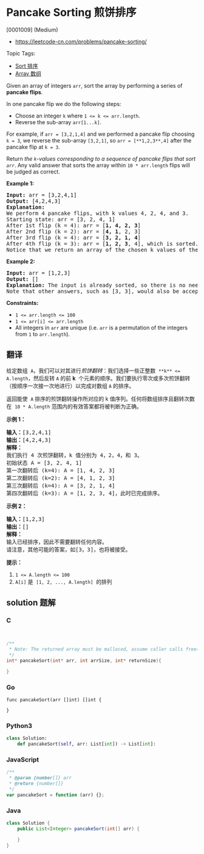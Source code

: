 # Pancake Sorting 煎饼排序

[0001009] (Medium)

- https://leetcode-cn.com/problems/pancake-sorting/

Topic Tags:

- [Sort 排序](https://leetcode-cn.com/tag/sort/)
- [Array 数组](https://leetcode-cn.com/tag/array/)

Given an array of integers `arr`, sort the array by performing a series of **pancake flips**.

In one pancake flip we do the following steps:

- Choose an integer `k` where `1 <= k <= arr.length`.
- Reverse the sub-array `arr[1...k]`.

For example, if `arr = [3,2,1,4]` and we performed a pancake flip choosing `k = 3`, we reverse the sub-array `[3,2,1]`, so `arr = [**1,2,3**,4]` after the pancake flip at `k = 3`.

Return _the `k`\-values corresponding to a sequence of pancake flips that sort `arr`_. Any valid answer that sorts the array within `10 * arr.length` flips will be judged as correct.

**Example 1:**

<pre><strong>Input:</strong> arr = [3,2,4,1]
<strong>Output:</strong> [4,2,4,3]
<strong>Explanation: </strong>
We perform 4 pancake flips, with k values 4, 2, 4, and 3.
Starting state: arr = [3, 2, 4, 1]
After 1st flip (k = 4): arr = [<strong>1, 4, 2, 3</strong>]
After 2nd flip (k = 2): arr = [<strong>4, 1</strong>, 2, 3]
After 3rd flip (k = 4): arr = [<strong>3, 2, 1, 4</strong>]
After 4th flip (k = 3): arr = [<strong>1, 2, 3</strong>, 4], which is sorted.
Notice that we return an array of the chosen k values of the pancake flips.
</pre>

**Example 2:**

<pre><strong>Input:</strong> arr = [1,2,3]
<strong>Output:</strong> []
<strong>Explanation: </strong>The input is already sorted, so there is no need to flip anything.
Note that other answers, such as [3, 3], would also be accepted.
</pre>

**Constraints:**

- `1 <= arr.length <= 100`
- `1 <= arr[i] <= arr.length`
- All integers in `arr` are unique (i.e. `arr` is a permutation of the integers from `1` to `arr.length`).

## 翻译

给定数组  `A`，我们可以对其进行*煎饼翻转*：我们选择一些正整数  `**k** <= A.length`，然后反转 `A` 的前 **k**  个元素的顺序。我们要执行零次或多次煎饼翻转（按顺序一次接一次地进行）以完成对数组 `A` 的排序。

返回能使  `A` 排序的煎饼翻转操作所对应的 k 值序列。任何将数组排序且翻转次数在  `10 * A.length` 范围内的有效答案都将被判断为正确。

**示例 1：**

<pre><strong>输入：</strong>[3,2,4,1]
<strong>输出：</strong>[4,2,4,3]
<strong>解释：</strong>
我们执行 4 次煎饼翻转，k 值分别为 4，2，4，和 3。
初始状态 A = [3, 2, 4, 1]
第一次翻转后 (k=4): A = [1, 4, 2, 3]
第二次翻转后 (k=2): A = [4, 1, 2, 3]
第三次翻转后 (k=4): A = [3, 2, 1, 4]
第四次翻转后 (k=3): A = [1, 2, 3, 4]，此时已完成排序。 
</pre>

**示例 2：**

<pre><strong>输入：</strong>[1,2,3]
<strong>输出：</strong>[]
<strong>解释：
</strong>输入已经排序，因此不需要翻转任何内容。
请注意，其他可能的答案，如[3，3]，也将被接受。
</pre>

**提示：**

1.  `1 <= A.length <= 100`
2.  `A[i]` 是  `[1, 2, ..., A.length]`  的排列

## solution 题解

### C

```c


/**
 * Note: The returned array must be malloced, assume caller calls free().
 */
int* pancakeSort(int* arr, int arrSize, int* returnSize){

}
```

### Go

```golang
func pancakeSort(arr []int) []int {

}
```

### Python3

```python
class Solution:
    def pancakeSort(self, arr: List[int]) -> List[int]:
```

### JavaScript

```javascript
/**
 * @param {number[]} arr
 * @return {number[]}
 */
var pancakeSort = function (arr) {};
```

### Java

```java
class Solution {
    public List<Integer> pancakeSort(int[] arr) {

    }
}
```
